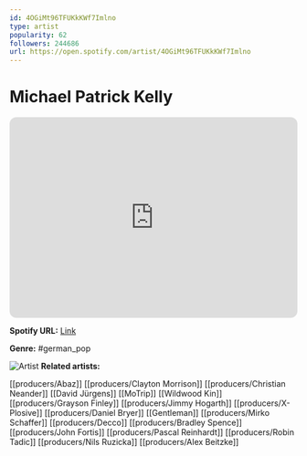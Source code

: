 ```yaml
---
id: 4OGiMt96TFUKkKWf7Imlno
type: artist
popularity: 62
followers: 244686
url: https://open.spotify.com/artist/4OGiMt96TFUKkKWf7Imlno
---
```

# Michael Patrick Kelly

<iframe style="border-radius:12px" src="https://open.spotify.com/embed/artist/4OGiMt96TFUKkKWf7Imlno" width="100%" height="352" frameBorder="0" allowfullscreen="" allow="autoplay; clipboard-write; encrypted-media; fullscreen; picture-in-picture" loading="lazy"></iframe>

**Spotify URL:** [Link](https://open.spotify.com/artist/4OGiMt96TFUKkKWf7Imlno)

**Genre:**  #german_pop

![Artist](https://i.scdn.co/image/ab6761610000e5eb5afb9314a55acdb965eaf60f)
**Related artists:**

[[producers/Abaz]]
[[producers/Clayton Morrison]]
[[producers/Christian Neander]]
[[David Jürgens]]
[[MoTrip]]
[[Wildwood Kin]]
[[producers/Grayson Finley]]
[[producers/Jimmy Hogarth]]
[[producers/X-Plosive]]
[[producers/Daniel Bryer]]
[[Gentleman]]
[[producers/Mirko Schaffer]]
[[producers/Decco]]
[[producers/Bradley Spence]]
[[producers/John Fortis]]
[[producers/Pascal Reinhardt]]
[[producers/Robin Tadic]]
[[producers/Nils Ruzicka]]
[[producers/Alex Beitzke]]
